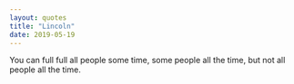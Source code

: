 ```yaml
---
layout: quotes
title: "Lincoln"
date: 2019-05-19
---
```


You can full full all people some time, some people all the time, but not all  people all the time.
